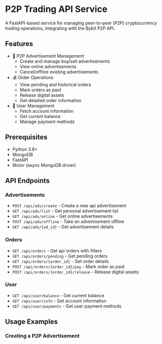 # P2P Trading API Service

A FastAPI-based service for managing peer-to-peer (P2P) cryptocurrency trading operations, integrating with the Bybit P2P API.

## Features

- 🔄 P2P Advertisement Management
  - Create and manage buy/sell advertisements
  - View online advertisements
  - Cancel/offline existing advertisements
- 💰 Order Operations
  - View pending and historical orders
  - Mark orders as paid
  - Release digital assets
  - Get detailed order information
- 👤 User Management
  - Fetch account information
  - Get current balance
  - Manage payment methods

## Prerequisites

- Python 3.8+
- MongoDB
- FastAPI
- Motor (async MongoDB driver)

## API Endpoints

### Advertisements

- `POST /api/ads/create` - Create a new api advertisement
- `GET /api/ads/list` - Get personal advertisement list
- `GET /api/ads/online` - Get online advertisements
- `POST /api/ads/offline` - Take an advertisement offline
- `GET /api/ads/{ad_id}` - Get advertisement details

### Orders

- `GET /api/orders` - Get api orders with filters
- `GET /api/orders/pending` - Get pending orders
- `GET /api/orders/{order_id}` - Get order details
- `POST /api/orders/{order_id}/pay` - Mark order as paid
- `POST /api/orders/{order_id}/release` - Release digital assets

### User

- `GET /api/user/balance` - Get current balance
- `GET /api/user/info` - Get account information
- `GET /api/user/payments` - Get user payment methods

## Usage Examples

### Creating a P2P Advertisement
